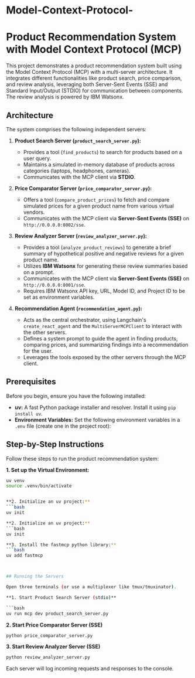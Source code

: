 # Model-Context-Protocol-


# Product Recommendation System with Model Context Protocol (MCP)

This project demonstrates a product recommendation system built using the Model Context Protocol (MCP) with a multi-server architecture. It integrates different functionalities like product search, price comparison, and review analysis, leveraging both Server-Sent Events (SSE) and Standard Input/Output (STDIO) for communication between components. The review analysis is powered by IBM Watsonx.

## Architecture

The system comprises the following independent servers:

1.  **Product Search Server (`product_search_server.py`):**
    * Provides a tool (`find_products`) to search for products based on a user query.
    * Maintains a simulated in-memory database of products across categories (laptops, headphones, cameras).
    * Communicates with the MCP client via **STDIO**.

2.  **Price Comparator Server (`price_comparator_server.py`):**
    * Offers a tool (`compare_product_prices`) to fetch and compare simulated prices for a given product name from various virtual vendors.
    * Communicates with the MCP client via **Server-Sent Events (SSE)** on `http://0.0.0.0:8002/sse`.

3.  **Review Analyzer Server (`review_analyzer_server.py`):**
    * Provides a tool (`analyze_product_reviews`) to generate a brief summary of hypothetical positive and negative reviews for a given product name.
    * Utilizes **IBM Watsonx** for generating these review summaries based on a prompt.
    * Communicates with the MCP client via **Server-Sent Events (SSE)** on `http://0.0.0.0:8001/sse`.
    * Requires IBM Watsonx API key, URL, Model ID, and Project ID to be set as environment variables.

4.  **Recommendation Agent (`recommendation_agent.py`):**
    * Acts as the central orchestrator, using Langchain's `create_react_agent` and the `MultiServerMCPClient` to interact with the other servers.
    * Defines a system prompt to guide the agent in finding products, comparing prices, and summarizing findings into a recommendation for the user.
    * Leverages the tools exposed by the other servers through the MCP client.

## Prerequisites

Before you begin, ensure you have the following installed:

* **uv:** A fast Python package installer and resolver. Install it using `pip install uv`.
* **Environment Variables:** Set the following environment variables in a `.env` file (create one in the project root):

## Step-by-Step Instructions

Follow these steps to run the product recommendation system:

**1. Set up the Virtual Environment:**
   ```bash
   uv venv
   source .venv/bin/activate


**2. Initialize an uv project:**
   ```bash
   uv init

**2. Initialize an uv project:**
   ```bash
   uv init

**3. Install the fastmcp python library:**
   ```bash
   uv add fastmcp



## Running the Servers

Open three terminals (or use a multiplexer like tmux/tmuxinator).

**1. Start Product Search Server (stdio)**

```bash
uv run mcp dev product_search_server.py
```

**2. Start Price Comparator Server (SSE)**

```bash
python price_comparator_server.py
```

**3. Start Review Analyzer Server (SSE)**

```bash
python review_analyzer_server.py
```

Each server will log incoming requests and responses to the console.


